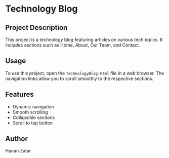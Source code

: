 
# Technology Blog

## Project Description
This project is a technology blog featuring articles on various tech topics. It includes sections such as Home, About, Our Team, and Contact.

## Usage
To use this project, open the `TechnologyBlog.html` file in a web browser. The navigation links allow you to scroll smoothly to the respective sections.


## Features
- Dynamic navigation
- Smooth scrolling
- Collapsible sections
- Scroll to top button

## Author
Hanan Zatar
